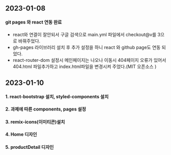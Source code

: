 ## 2023-01-08
#### git pages 와 react 연동 완료
 - react와 연결이 잘안되서 구글 검색으로 main.yml 파일에서 checkout@v를 3으로 바꿔주었다.
 - gh-pages 라이브러리 설치 후 추가 설정을 하니 react 와 github page도 연동 되었다.
 - react-router-dom 설정시 메인페이지는 나오나 이동시 404페이지 오류가 있어서 404.html 파일추가하고 index.html파일을 변경시켜 주었다.(MIT 오픈소스 )

 ## 2023-01-10
 #### 1. react-bootstrap 설치, styled-components 설치
 #### 2. 과제에 따른 components, pages 설정
 #### 3. remix-icons(이미티콘)설치
 #### 4. Home 디자인
 #### 5. productDetail 디자인